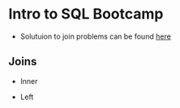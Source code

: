 # Intro to SQL Bootcamp

- Solutuion to join problems can be found [here](https://gist.github.com/ggodreau/c4d8f2976a3178679a718393982dc101)

## Joins

- Inner

<p align="center">
<a href="./blob/master/assets/inner.jpg?raw=true"
<img src="./blob/master/assets/inner.jpg?raw=true" width="500">
</a>
</p>

- Left
<p align="center">
<a href="https://github.com/ggodreau/sql_bootcamp/blob/master/assets/left.jpg?raw=true"
<img src="https://github.com/ggodreau/sql_bootcamp/blob/master/assets/left.jpg?raw=true" width="500">
</a>
</p>
